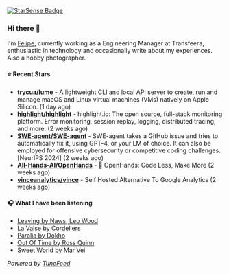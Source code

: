 <a href="https://starsense.app/developer-types" target="_blank"><img src="https://starsense.app/api/badge/?user=valtlfelipe" alt="StarSense Badge"></a>

### Hi there 👋

I'm [Felipe](https://felipevm.com), currently working as a Engineering Manager at Transfeera, enthusiastic in technology and occasionally write about my experiences. Also a hobby photographer.

#### ⭐ Recent Stars
- **[trycua/lume](https://github.com/trycua/lume)** - A lightweight CLI and local API server to create, run and manage macOS and Linux virtual machines (VMs) natively on Apple Silicon. (1 day ago)
- **[highlight/highlight](https://github.com/highlight/highlight)** - highlight.io: The open source, full-stack monitoring platform. Error monitoring, session replay, logging, distributed tracing, and more. (2 weeks ago)
- **[SWE-agent/SWE-agent](https://github.com/SWE-agent/SWE-agent)** - SWE-agent takes a GitHub issue and tries to automatically fix it, using GPT-4, or your LM of choice. It can also be employed for offensive cybersecurity or competitive coding challenges. [NeurIPS 2024]  (2 weeks ago)
- **[All-Hands-AI/OpenHands](https://github.com/All-Hands-AI/OpenHands)** - 🙌 OpenHands: Code Less, Make More (2 weeks ago)
- **[vinceanalytics/vince](https://github.com/vinceanalytics/vince)** - Self Hosted Alternative To Google Analytics (2 weeks ago)

#### 🎧 What I have been listening
- [Leaving by Naws, Leo Wood](https://open.spotify.com/track/3yVsJMfcWrASEI4Fv7stRe)
- [La Valse by Cordeliers](https://open.spotify.com/track/1xhThomLWSG9UWxkPgv70Q)
- [Paralia by Dokho](https://open.spotify.com/track/1WXias1FHh0Kyl2zGdYQnC)
- [Out Of Time by Ross Quinn](https://open.spotify.com/track/51cgJEFd8FPzkUZeXyV1rp)
- [Sweet World by Mar Vei](https://open.spotify.com/track/57c2CZPepaTQQDheGpZlIN)

_Powered by [TuneFeed](https://tunefeed.app?ref=github.com)_


